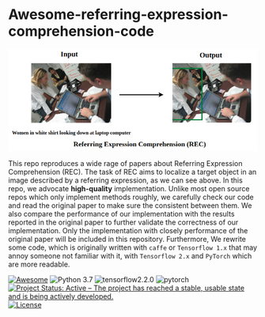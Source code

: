 # Awesome-referring-expression-comprehension-code

![REC](./REC.png)

This repo reproduces a wide rage of papers about Referring Expression Comprehension (REC). The task of REC aims to localize a target object in an image described by a referring expression, as we can see above. In this repo, we advocate **high-quality** implementation. Unlike most open source repos which only implement methods roughly, we carefully check our code and read the original paper to make sure the consistent between them. We also compare the performance of our implementation with the results reported in the original paper to further validate the correctness of our implementation. Only the implementation with closely performance of the original paper will be included in this repository. Furthermore, We rewrite some code, which is originally written with `caffe` or `Tensorflow 1.x` that may annoy someone not familiar with it, with `Tensorflow 2.x` and `PyTorch` which are more readable.

[![Awesome](https://cdn.rawgit.com/sindresorhus/awesome/d7305f38d29fed78fa85652e3a63e154dd8e8829/media/badge.svg)](https://github.com/sindresorhus/awesome) ![Python 3.7](https://img.shields.io/badge/python-3.7-green.svg) ![tensorflow2.2.0](https://img.shields.io/badge/tensorflow-2.2.0-orange) ![pytorch](https://img.shields.io/badge/pytorch-1.5.0-blue) [![Project Status: Active – The project has reached a stable, usable state and is being actively developed.](http://www.repostatus.org/badges/latest/active.svg)](http://www.repostatus.org/#active) [![License](http://img.shields.io/badge/license-MIT-brightgreen.svg?style=flat)](LICENSE.md)